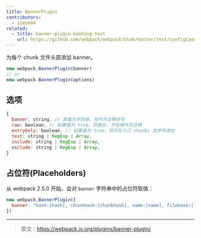 ```yaml
---
title: BannerPlugin
contributors:
  - simon04
related:
  - title: banner-plugin-hashing test
    url: https://github.com/webpack/webpack/blob/master/test/configCases/plugins/banner-plugin-hashing/webpack.config.js
---
```


为每个 chunk 文件头部添加 banner。

``` javascript
new webpack.BannerPlugin(banner)
// or
new webpack.BannerPlugin(options)
```


## 选项

```javascript
{
  banner: string, // 其值为字符串，将作为注释存在
  raw: boolean, // 如果值为 true，将直出，不会被作为注释
  entryOnly: boolean, // 如果值为 true，将只在入口 chunks 文件中添加
  test: string | RegExp | Array,
  include: string | RegExp | Array,
  exclude: string | RegExp | Array,
}
```


## 占位符(Placeholders)

从 webpack 2.5.0 开始，会对 `banner` 字符串中的占位符取值：

```javascript
new webpack.BannerPlugin({
  banner: "hash:[hash], chunkhash:[chunkhash], name:[name], filebase:[filebase], query:[query], file:[file]"
})
```

***

> 原文：https://webpack.js.org/plugins/banner-plugin/